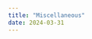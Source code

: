 ```yaml
---
title: "Miscellaneous"
date: 2024-03-31
---
```

<!-- 
{{< rawhtml >}}
<script async src="https://cse.google.com/cse.js?cx=b70876f0d6e93494a">
</script>
<div class="gcse-search"></div>
{{< /rawhtml >}} -->